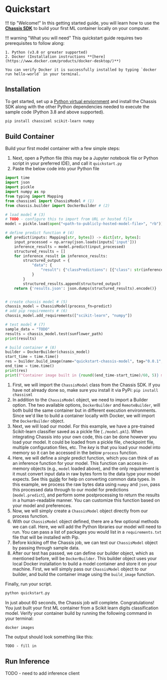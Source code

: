# Quickstart

!!! tip "Welcome!"
    In this getting started guide, you will learn how to use the **[Chassis SDK](https://pypi.org/project/chassisml/)** to build your first ML container locally on your computer.  

!!! warning "What you will need"
    This quickstart guide requires two prerequisites to follow along:

    1. Python (v3.8 or greater supported)
    2. Docker (Installation instructions **[here](https://www.docker.com/products/docker-desktop/)**) 

    You can verify Docker it is successfully installed by typing `docker run hello-world` in your terminal.  

       

## Installation

To get started, set up a [Python virtual enviornment](https://realpython.com/what-is-pip/#using-pip-in-a-python-virtual-environment) and install the Chassis SDK along with the other Python dependencies needed to execute the sample code (Python 3.8 and above supported).


```bash
pip install chassisml scikit-learn numpy
```

## Build Container

Build your first model container with a few simple steps:

1. Next, open a Python file (this may be a Jupyter notebook file or Python script in your preferred IDE), and call it `quickstart.py`
2. Paste the below code into your Python file

```python
import time
import json
import pickle
import numpy as np
from typing import Mapping
from chassisml import ChassisModel # (1)
from chassis.builder import DockerBuilder # (2)

# load model # (3)
# TODO - configure this to import from URL or hosted file
model = pickle.load(open("<path-to-publicly-hosted-model-file>", "rb")) 

# define predict function # (4)
def predict(inputs: Mapping[str, bytes]) -> dict[str, bytes]:
    input_processed = np.array(json.loads(inputs['input']))
    inference_results = model.predict(input_processed)
    structured_results = []
    for inference_result in inference_results:
        structured_output = {
            "data": {
                "result": {"classPredictions": [{"class": str(inference_result), "score": str(1)}]}
            }
        }
        structured_results.append(structured_output)
    return {'results.json': json.dumps(structured_results).encode()}


# create chassis model # (5)
chassis_model = ChassisModel(process_fn=predict)
# add pip requirements # (6)
chassis_model.add_requirements(["scikit-learn", "numpy"])

# test model # (7)
sample_data = "TODO"
results = chassis_model.test(sunflower_path)
print(results)

# build container # (8)
builder = DockerBuilder(chassis_model)
start_time = time.time()
res = builder.build_image(name="quickstart-chassis-model", tag="0.0.1", show_logs=True)
end_time = time.time()
print(res)
print(f"Container image built in {round((end_time-start_time)/60, 5)} minutes")
```

1. First, we will import the `ChassisModel` class from the Chassis SDK. If you have not already done so, make sure you install it via PyPi: `pip install chassisml`
2. In addition to the `ChassisModel` object, we need to import a Builder option. The two available options, `DockerBuilder` and `RemoteBuilder`, will both build the same container but in different execution environments. Since we'd like to build a container locally with Docker, we will import the `DockerBuilder` object.  
3. Next, we will load our model. For this example, we have a pre-trained Scikit-learn classifier saved as a pickle file (`./model.pkl`). When integrating Chassis into your own code, this can be done however you load your model. It could be loaded from a pickle file, checkpoint file, multiple configuration files, etc. The *key* is that you load your model into memory so it can be accessed in the below `process` function. 
4. Here, we will define a *single* predict function, which you can think of as an inference function for your model. This function can access in-memory objects (e.g., `model` loaded above), and the only requirement is it must convert input data in raw bytes form to the data type your model expects. See this [guide](../how-to-guides/common-data-types.md) for help on converting common data types. In this example, we process the raw bytes data using `numpy` and `json`, pass this processed data through to our model for predictions (`model.predict`), and perform some postprocessing to return the results in a human-readable manner. You can customize this function based on your model and preferences.    
5. Now, we will simply create a `ChassisModel` object directly from our process function.
6. With our `ChassisModel` object defined, there are a few optional methods we can call. Here, we will add the Python libraries our model will need to run. You can pass a list of packages you would list in a `requirements.txt` file that will be installed with Pip.
7. Before kicking off the Chassis job, we can test our `ChassisModel` object by passing through sample data.
8. After our test has passed, we can define our builder object, which as mentioned before, will be `DockerBuilder`. This builder object uses your local Docker installation to build a model container and store it on your machine. First, we will simply pass our `ChassisModel` object to our builder, and build the container image using the `build_image` function.

Finally, run your script.

```bash
python quickstart.py
```

In just about 60 seconds, the Chassis job will complete. Congratulations! You just built your first ML container from a Scikit learn digits classification model. Verify your container build by running the following command in your terminal:

```bash
docker images
```

The output should look something like this:
```
TODO - fill in
```

## Run Inference

TODO - need to add inference client

